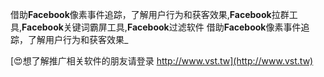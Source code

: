 借助**Facebook**像素事件追踪，了解用户行为和获客效果,**Facebook**拉群工具,**Facebook**关键词霸屏工具,**Facebook**过滤软件
借助**Facebook**像素事件追踪，了解用户行为和获客效果_

[😍想了解推广相关软件的朋友请登录 http://www.vst.tw](http://www.vst.tw)



